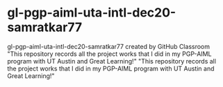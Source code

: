 # gl-pgp-aiml-uta-intl-dec20-samratkar77
gl-pgp-aiml-uta-intl-dec20-samratkar77 created by GitHub Classroom
"This repository records all the project works that I did in my PGP-AIML program with UT Austin and Great Learning!"
"This repository records all the project works that I did in my PGP-AIML program with UT Austin and Great Learning!"